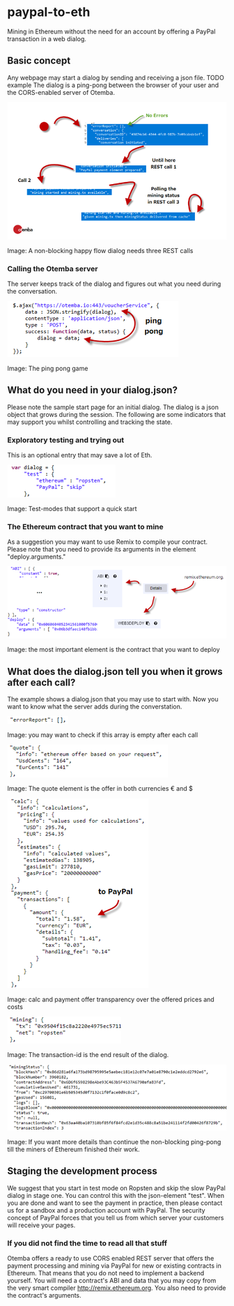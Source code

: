﻿# paypal-to-eth
Mining in Ethereum without the need for an account by offering a PayPal transaction in a web dialog.
## Basic concept
Any webpage may start a dialog by sending and receiving a json file. TODO example
The dialog is a ping-pong between the browser of your user and the CORS-enabled server of Otemba.

![States of a happy flow](https://raw.githubusercontent.com/Otemba/paypal-to-eth/master/images/statesWithText.png)

Image: A non-blocking happy flow dialog needs three REST calls
### Calling the Otemba server
The server keeps track of the dialog and figures out what you need during the conversation. 

![Sample REST Call](https://raw.githubusercontent.com/Otemba/paypal-to-eth/master/images/sampleRESTCall.png)

Image: The ping pong game
## What do you need in your dialog.json?
Please note the sample start page for an initial dialog. The dialog is a json object that grows during the session. The following are some indicators that may support you whilst controlling and tracking the state.
### Exploratory testing and trying out
This is an optional entry that may save a lot of Eth.

![Test Modes](https://raw.githubusercontent.com/Otemba/paypal-to-eth/master/images/testModes.png)

Image: Test-modes that support a quick start
### The Ethereum contract that you want to mine
As a suggestion you may want to use Remix to compile your contract. Please note that you need to provide its arguments in the element "deploy.arguments."
 
![The contract](https://raw.githubusercontent.com/Otemba/paypal-to-eth/master/images/theContract.png)

Image: the most important element is the contract that you want to deploy
## What does the dialog.json tell you when it grows after each call?
The example shows a dialog.json that you may use to start with. Now you want to know what the server adds during the converstation.

![The errorReport](https://raw.githubusercontent.com/Otemba/paypal-to-eth/master/images/errorReport.png)

Image: you may want to check if this array is empty after each call

![The quote](https://raw.githubusercontent.com/Otemba/paypal-to-eth/master/images/theQuote.png)

Image: The quote element is the offer in both currencies € and $

![The calculation](https://raw.githubusercontent.com/Otemba/paypal-to-eth/master/images/theCalculation.png)

Image: calc and payment offer transparency over the offered prices and costs

![The tx](https://raw.githubusercontent.com/Otemba/paypal-to-eth/master/images/miningResult.png)

Image: The transaction-id is the end result of the dialog.

![The tx](https://raw.githubusercontent.com/Otemba/paypal-to-eth/master/images/miningStatus.png)


Image: If you want more details than continue the non-blocking ping-pong till the miners of Ethereum finished their work.

## Staging the development process
We suggest that you start in test mode on Ropsten and skip the slow PayPal dialog in stage one. You can control this with the json-element "test". When you are done and want to see the payment in practice, then please contact us for a sandbox and a production account with PayPal. The security concept of PayPal forces that you tell us from which server your customers will receive your pages.

### If you did not find the time to read all that stuff
Otemba offers a ready to use CORS enabled REST server that offers the payment processing and mining via PayPal for new or existing contracts in Ethereum.  That means that you do not need to implement a backend yourself.
You will need a contract's ABI and data that you may copy from the very smart compiler http://remix.ethereum.org. You also need to provide the contract's arguments.



 

<!--stackedit_data:
eyJoaXN0b3J5IjpbNjU3ODE1MjMzLDE4NzE2Mzk3ODQsLTIwOT
MzNTYxMzQsMTg5MjEzMzc2MywxNTgzMzgyMzM3LDMyMjYyNzg1
MCwxODYwNTg3MzAzLDE1NjA1MTI4ODUsLTE4NTc2ODU0MTEsND
U2NTc5NDk3LDExOTU3MTQ4MzksLTExNjA1MzU2MywxNzgwMTY2
NzU0LDIyMzI5NTUyLC0xNDg2MzIwMzIwLC00MTAwMDA3MjMsLT
YzNjc0MDY4MiwxNTM4MzY0NDU2LDEzNzk2OTM0OTksNzU1NTI5
NTU4XX0=
-->